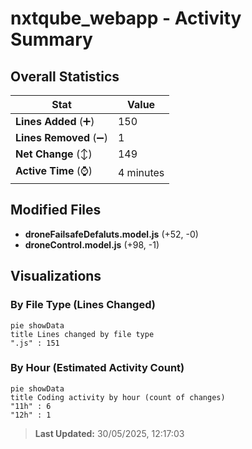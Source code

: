 # nxtqube_webapp - Activity Summary 

## Overall Statistics

| Stat                   | Value                                                             |
| ---------------------- | ----------------------------------------------------------------- |
| **Lines Added** (➕)   | 150                                          |
| **Lines Removed** (➖) | 1                                        |
| **Net Change** (↕)    | 149                |
| **Active Time** (⌚)   | 4 minutes |


## Modified Files
- **droneFailsafeDefaluts.model.js** (+52, -0)
- **droneControl.model.js** (+98, -1)

## Visualizations

### By File Type (Lines Changed)

```mermaid
pie showData
title Lines changed by file type
".js" : 151
```

### By Hour (Estimated Activity Count)

```mermaid
pie showData
title Coding activity by hour (count of changes)
"11h" : 6
"12h" : 1
```


> **Last Updated:** 30/05/2025, 12:17:03